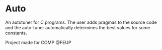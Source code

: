# Auto

An autotuner for C programs. The user adds pragmas to the source code and the auto-tuner automatically determines the best values for some constants.

Project made for COMP @FEUP

